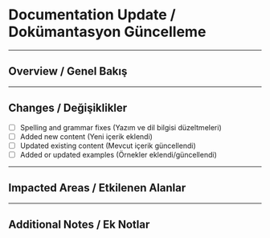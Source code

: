 # Documentation Update / Dokümantasyon Güncelleme

---

## Overview / Genel Bakış  
<!--  
Describe which part of the documentation was updated.  
Hangi doküman bölümlerinin güncellendiğini açıklayın.  
-->

---

## Changes / Değişiklikler  
- [ ] Spelling and grammar fixes (Yazım ve dil bilgisi düzeltmeleri)  
- [ ] Added new content (Yeni içerik eklendi)  
- [ ] Updated existing content (Mevcut içerik güncellendi)  
- [ ] Added or updated examples (Örnekler eklendi/güncellendi)  

---

## Impacted Areas / Etkilenen Alanlar  
<!--  
Which projects/modules are affected by the documentation changes?  
Doküman değişikliğinin etkilediği projeler veya modüller.  
-->

---

## Additional Notes / Ek Notlar  
